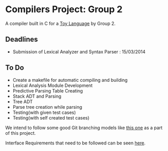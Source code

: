 Compilers Project: Group 2
==========================

A compiler built in C for a [Toy Language](http://csis.bits-pilani.ac.in/faculty/vandana/compilers_14/compiler%20project/Compilers%202014%20Language%20Specifications.pdf) by Group 2.

Deadlines
--------------

* Submission of Lexical Analyzer and Syntax Parser : 15/03/2014

To Do
-------------

* Create a makefile for automatic compiling and building
* Lexical Analysis Module Development
* Predictive Parsing Table Creating
* Stack ADT and Parsing
* Tree ADT
* Parse tree creation while parsing
* Testing(with given test cases)
* Testing(with self created test cases)


We intend to follow some good Git branching models like [this one](http://nvie.com/posts/a-successful-git-branching-model/) as a part of this project.

Interface Requirements that need to be followed can be seen [here](http://csis.bits-pilani.ac.in/faculty/vandana/compilers_14/compiler%20project/stage1/interfacerequirements.htm).